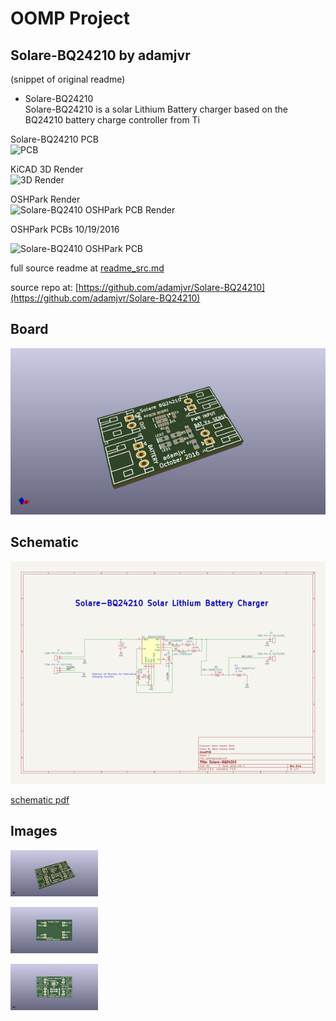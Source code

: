 # OOMP Project  
## Solare-BQ24210  by adamjvr  
  
(snippet of original readme)  
  
- Solare-BQ24210  
Solare-BQ24210 is a solar Lithium Battery charger based on the BQ24210 battery charge controller from Ti  
  
Solare-BQ24210 PCB  
![PCB](/img/Solare-BQ24210.png)  
  
  
KiCAD 3D Render  
![3D Render](/img/3D.png)  
  
OSHPark Render  
![Solare-BQ2410 OSHPark PCB Render](/img/OSHPARK_top.png)  
  
OSHPark PCBs 10/19/2016  
  
![Solare-BQ2410 OSHPark PCB](/img/IMG_3681.JPG)  
  
  full source readme at [readme_src.md](readme_src.md)  
  
source repo at: [https://github.com/adamjvr/Solare-BQ24210](https://github.com/adamjvr/Solare-BQ24210)  
## Board  
  
[![working_3d.png](working_3d_600.png)](working_3d.png)  
## Schematic  
  
[![working_schematic.png](working_schematic_600.png)](working_schematic.png)  
  
[schematic pdf](working_schematic.pdf)  
## Images  
  
[![working_3d.png](working_3d_140.png)](working_3d.png)  
  
[![working_3d_back.png](working_3d_back_140.png)](working_3d_back.png)  
  
[![working_3d_front.png](working_3d_front_140.png)](working_3d_front.png)  
